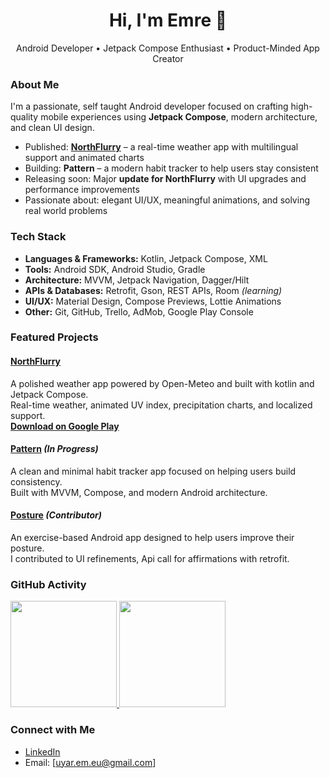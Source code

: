 <h1 align="center">Hi, I'm Emre 👋</h1>
<p align="center">Android Developer • Jetpack Compose Enthusiast • Product-Minded App Creator</p>

### About Me

I'm a passionate, self taught Android developer focused on crafting high-quality mobile experiences using **Jetpack Compose**, modern architecture, and clean UI design.

- Published: **[NorthFlurry](https://play.google.com/store/apps/details?id=com.weather.wouple&utm_source=emea_Med)** – a real-time weather app with multilingual support and animated charts
- Building: **Pattern** – a modern habit tracker to help users stay consistent
- Releasing soon: Major **update for NorthFlurry** with UI upgrades and performance improvements
- Passionate about: elegant UI/UX, meaningful animations, and solving real world problems
  
### Tech Stack
- **Languages & Frameworks:** Kotlin, Jetpack Compose, XML  
- **Tools:** Android SDK, Android Studio, Gradle  
- **Architecture:** MVVM, Jetpack Navigation, Dagger/Hilt  
- **APIs & Databases:** Retrofit, Gson, REST APIs, Room *(learning)*  
- **UI/UX:** Material Design, Compose Previews, Lottie Animations  
- **Other:** Git, GitHub, Trello, AdMob, Google Play Console
  
### Featured Projects

#### [NorthFlurry](https://github.com/EmreRuy/NorthFlurry)  
A polished weather app powered by Open-Meteo and built with kotlin and Jetpack Compose.  
Real-time weather, animated UV index, precipitation charts, and localized support.  
**[Download on Google Play](https://play.google.com/store/apps/details?id=com.northflurry.app)**

#### [Pattern](https://github.com/EmreRuy/Pattern) *(In Progress)*  
A clean and minimal habit tracker app focused on helping users build consistency.  
Built with MVVM, Compose, and modern Android architecture.

#### [Posture](https://github.com/IdaRiseng/Posture) *(Contributor)*  
An exercise-based Android app designed to help users improve their posture.  
I contributed to UI refinements, Api call for affirmations with retrofit.

### GitHub Activity
<div align="start">
<a href="https://github.com/EmreRuy">
  <img height="170px" src="https://github-readme-stats.vercel.app/api?username=EmreRuy&show_icons=true&theme=tokyonight&hide_border=true&hide_title=true&include_all_commits=true&count_private=true" />
</a>
<a href="https://github.com/EmreRuy">
  <img height="170px" src="https://github-readme-stats.vercel.app/api/top-langs/?username=EmreRuy&layout=compact&theme=tokyonight&hide_border=true&langs_count=8" />
</a>

</div>

### Connect with Me

- [LinkedIn](https://www.linkedin.com/in/emre-u-0b44b0264/)
- Email: [uyar.em.eu@gmail.com]
